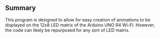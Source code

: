 ## Summary
This program is designed to allow for easy creation of animations to be displayed on the 12x8 LED matrix of the Arduino UNO R4 Wi-Fi. However, the code can likely be repurposed for any sort of LED matrix.

